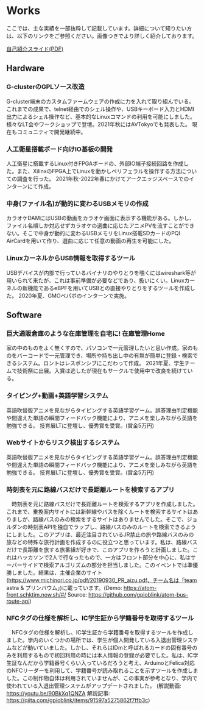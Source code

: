 # Works

ここでは、主な実績を一部抜粋して記載しています。詳細について知りたい方は、以下のリンクをご参照ください。画像つきでより詳しく紹介しております。

[自己紹介スライド(PDF)](rirekisho.pdf)

## Hardware

### G-clusterのGPLソース改造

G-cluster端末のカスタムファームウェアの作成に力を入れて取り組んでいる。これまでの成果で、telnet経由でのシェル操作や、USBキーボード入力とHDMI出力によるシェル操作など、基本的なLinuxコマンドの利用を可能にしました。
様々なLT会やワークショップで登壇。2021年秋にはAVTokyoでも発表した。
現在もコミュニティで開発継続中。

### 人工衛星搭載ボード向けIO基板の開発

人工衛星に搭載するLinux付きFPGAボードの、外部IO端子接続回路を作成した。また、XilinxのFPGA上でLinuxを動かしペリフェラルを操作する方法についての調査を行った。
2021年秋-2022年春にかけてアークエッジスペースでのインターンにて作成。

### 中身(ファイル名)が動的に変わるUSBメモリの作成

カラオケDAMにはUSBの動画をカラオケ画面に表示する機能がある。しかし、ファイル名順しか対応せずカラオケの選曲に応じたアニメPVを流すことができない。そこで中身が動的に変わるUSBメモリをLinux搭載SDカードのPQI AirCardを用いて作り、選曲に応じて任意の動画の再生を可能にした。

### LinuxカーネルからUSB情報を取得するツール

USBデバイスが内部で行っているバイナリのやりとりを覗くにはwireshark等が用いられて来たが、これは事前準備が必要などであり、扱いにくい。Linuxカーネルの新機能であるeBPFを用いてUSBとの直接やりとりをするツールを作成した。
2020年夏、GMOペパボのインターンで実施。

## Software

### 巨大通販倉庫のような在庫管理を自宅に! 在庫管理Home

家の中のものをよく無くすので、パソコンで一元管理したいと思い作成。家のものをバーコードで一元管理でき、場所や持ち出し中の有無が簡単に登録・検索できるシステム。ロントはレスポンシブにこだわって作成。
2021年夏、学生チームで技術祭に出展。入賞は逃したが現在もサークルで使用中で改良を続けている。

### タイピング+動画+英語学習システム

英語吹替版アニメを見ながらタイピングする英語学習ゲーム。誤答理由判定機能や間違えた単語の瞬間フィードバック機能により、アニメを楽しみながら英語を勉強できる。
技育展LTに登壇し、優秀賞を受賞。(賞金5万円)

### Webサイトからリスク検出するシステム

英語吹替版アニメを見ながらタイピングする英語学習ゲーム。誤答理由判定機能や間違えた単語の瞬間フィードバック機能により、アニメを楽しみながら英語を勉強できる。
技育展LTに登壇し、優秀賞を受賞。(賞金5万円)

### 時刻表を元に路線バスだけで長距離ルートを検索するアプリ

　時刻表を元に路線バスだけで長距離ルートを検索するアプリを作成しました。これまで、乗換案内サイトには新幹線やバスを除くルートを検索するサイトはありましが、路線バスのみの検索をするサイトはありませんでした。そこで、ジョルダンの時刻表APIを独自でラップし、路線バスのみのルートを検索できるようにしました。このアプリは、最近注目されているJR禁止の旅や路線バスのみの旅などの特殊な旅行計画を作成するのに役立つと思っています。私は、路線バスだけで長距離を旅する旅番組が好きで、このアプリを作ろうと計画しました。これはハッカソンで2人で行なったもので、一方はフロント部分を中心に、私はサーバーサイドで検索アルゴリズムの部分を担当しました。このイベントでは準優勝しました。結果は、主催企業のサイト(https://www.michinori.co.jp/pdf/20190930_PR_aizu.pdf、チーム名は「team astra & プリンバウム」)に載っています。(Demo: https://atom-front.schktjm.now.sh/#/ Source: https://github.com/gpioblink/atom-bus-route-api)
 
### NFCタグの仕様を解析し、IC学生証から学籍番号を取得するツール

　NFCタグの仕様を解析し、IC学生証から学籍番号を取得するツールを作成しました。学内のいくつかの場所では、学生が個人開発している入退出管理システムなどが動いていました。しかし、それらはIDmと呼ばれるカードの固有番号のみを利用するもので初回利用の時には本人情報の登録が必要でした。私は、IC学生証なんだから学籍番号くらい入っているだろうと考え、ArduinoとFelica対応のNFCリーダーを利用して、学籍番号が読み取れることを示すツールを作成しました。この制作物自体は利用されていませんが、この事実が参考となり、学内で使われている入退出管理システムがアップデートされました。 (解説動画: https://youtu.be/90BkXq1QNZA 解説記事: https://qiita.com/gpioblink/items/91597a5275862f7ffb3c)
